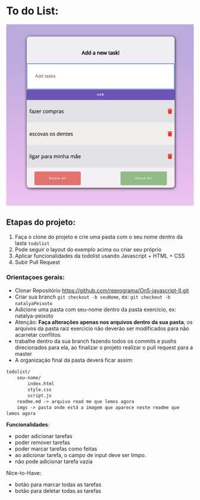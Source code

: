 # To do List:

![project-img](./imgs/default.png)


## Etapas do projeto:
1. Faça o clone do projeto e crie uma pasta com o seu nome dentro da lasta `todolist`
2. Pode seguir o layout do exemplo acima ou criar seu próprio
3. Aplicar funcionalidades da todolist usando Javascript + HTML + CSS
4. Subir Pull Request

### Orientaçoes gerais:
- Clonar Repositório https://github.com/reprograma/On5-javascript-II.git
- Criar sua branch `git checkout -b seuNome`, ex: `git checkout -b natalyaPeixoto`
- Adicione uma pasta com seu-nome dentro da pasta exercicio, ex: natalya-peixoto
- Atenção: __Faça alterações apenas nos arquivos dentro da sua pasta__, os arquivos da pasta raiz exercicio não deverão ser modificados para não acarretar conflitos.
- trabalhe dentro da sua branch fazendo todos os commits e pushs direcionados para ela, ao finalizar o projeto realizar o pull request para a master
- A organização final da pasta deverá ficar assim:
```
todolist/
    seu-nome/
        index.html
        style.css
        script.js
    readme.md -> arquivo read me que lemos agora
    imgs -> pasta onde está a imagem que aparece neste readme que lemos agora
```


__Funcionalidades__:
- poder adicionar tarefas
- poder remover tarefas
- poder marcar tarefas como feitas
- ao adicionar tarefa, o campo de input deve ser limpo.
- não pode adicionar tarefa vazia

Nice-to-Have:
- botão para marcar todas as tarefas
- botão para deletar todas as tarefas
